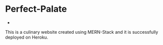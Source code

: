 # Perfect-Palate
 -
This is a culinary website created using MERN-Stack and it is successfully deployed on Heroku.
